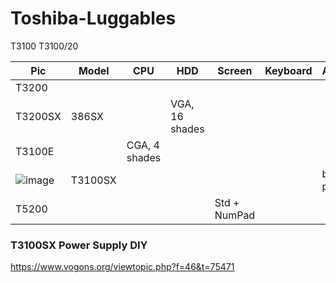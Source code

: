 # Toshiba-Luggables

T3100
T3100/20

| Pic | Model | CPU | HDD | Screen | Keyboard | AC/Battery |  
|-|------|-----------|------|-------|-------|--|
| T3200 | 
| T3200SX | 386SX | | VGA, 16 shades| 
| T3100E | | CGA, 4 shades |
| ![image](https://user-images.githubusercontent.com/38451588/132145758-2e1ec5d3-9c39-48e3-a588-aa2c999f33bd.png) | T3100SX | | | | | battery powered|
| T5200 | | | | Std + NumPad | |



### T3100SX Power Supply DIY

https://www.vogons.org/viewtopic.php?f=46&t=75471
